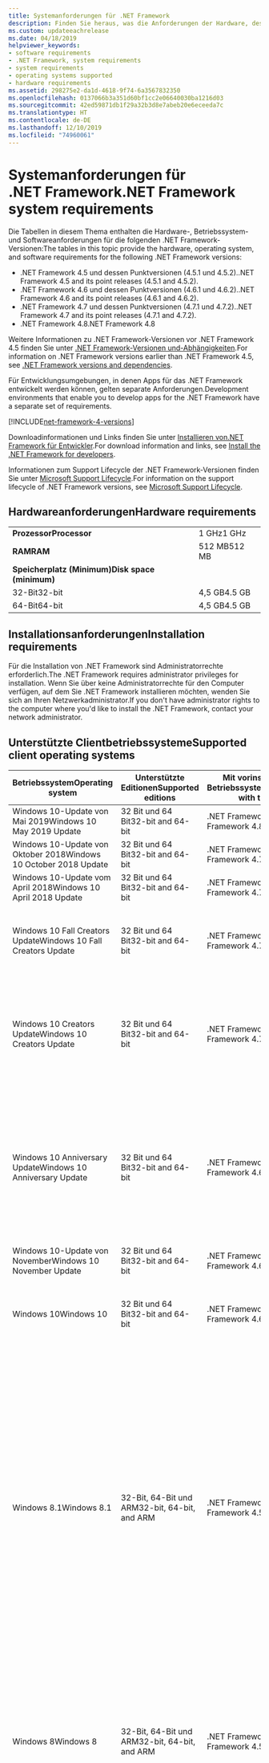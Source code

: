 ```yaml
---
title: Systemanforderungen für .NET Framework
description: Finden Sie heraus, was die Anforderungen der Hardware, des Betriebssystems und der Software sind, um .NET Framework 4.5 und höhere Versionen zu installieren.
ms.custom: updateeachrelease
ms.date: 04/18/2019
helpviewer_keywords:
- software requirements
- .NET Framework, system requirements
- system requirements
- operating systems supported
- hardware requirements
ms.assetid: 298275e2-da1d-4618-9f74-6a3567832350
ms.openlocfilehash: 0137066b3a351d60bf1cc2e06640030ba1216d03
ms.sourcegitcommit: 42ed59871db1f29a32b3d8e7abeb20e6eceeda7c
ms.translationtype: HT
ms.contentlocale: de-DE
ms.lasthandoff: 12/10/2019
ms.locfileid: "74960061"
---
```

# <a name="net-framework-system-requirements"></a><span data-ttu-id="aaaa1-103">Systemanforderungen für .NET Framework</span><span class="sxs-lookup"><span data-stu-id="aaaa1-103">.NET Framework system requirements</span></span>

<span data-ttu-id="aaaa1-104">Die Tabellen in diesem Thema enthalten die Hardware-, Betriebssystem- und Softwareanforderungen für die folgenden .NET Framework-Versionen:</span><span class="sxs-lookup"><span data-stu-id="aaaa1-104">The tables in this topic provide the hardware, operating system, and software requirements for the following .NET Framework versions:</span></span>

- <span data-ttu-id="aaaa1-105">.NET Framework 4.5 und dessen Punktversionen (4.5.1 und 4.5.2).</span><span class="sxs-lookup"><span data-stu-id="aaaa1-105">.NET Framework 4.5 and its point releases (4.5.1 and 4.5.2).</span></span>
- <span data-ttu-id="aaaa1-106">.NET Framework 4.6 und dessen Punktversionen (4.6.1 und 4.6.2).</span><span class="sxs-lookup"><span data-stu-id="aaaa1-106">.NET Framework 4.6 and its point releases (4.6.1 and 4.6.2).</span></span>
- <span data-ttu-id="aaaa1-107">.NET Framework 4.7 und dessen Punktversionen (4.7.1 und 4.7.2).</span><span class="sxs-lookup"><span data-stu-id="aaaa1-107">.NET Framework 4.7 and its point releases (4.7.1 and 4.7.2).</span></span>
- <span data-ttu-id="aaaa1-108">.NET Framework 4.8</span><span class="sxs-lookup"><span data-stu-id="aaaa1-108">.NET Framework 4.8</span></span>

<span data-ttu-id="aaaa1-109">Weitere Informationen zu .NET Framework-Versionen vor .NET Framework 4.5 finden Sie unter [.NET Framework-Versionen und-Abhängigkeiten](../migration-guide/versions-and-dependencies.md).</span><span class="sxs-lookup"><span data-stu-id="aaaa1-109">For information on .NET Framework versions earlier than .NET Framework 4.5, see [.NET Framework versions and dependencies](../migration-guide/versions-and-dependencies.md).</span></span>

<span data-ttu-id="aaaa1-110">Für Entwicklungsumgebungen, in denen Apps für das .NET Framework entwickelt werden können, gelten separate Anforderungen.</span><span class="sxs-lookup"><span data-stu-id="aaaa1-110">Development environments that enable you to develop apps for the .NET Framework have a separate set of requirements.</span></span>

[!INCLUDE[net-framework-4-versions](../../../includes/net-framework-4x-versions.md)]

<span data-ttu-id="aaaa1-111">Downloadinformationen und Links finden Sie unter [Installieren von.NET Framework für Entwickler](../install/guide-for-developers.md).</span><span class="sxs-lookup"><span data-stu-id="aaaa1-111">For download information and links, see [Install the .NET Framework for developers](../install/guide-for-developers.md).</span></span>

<span data-ttu-id="aaaa1-112">Informationen zum Support Lifecycle der .NET Framework-Versionen finden Sie unter [Microsoft Support Lifecycle](https://support.microsoft.com/lifecycle/search?sort=PN&alpha=Microsoft%20.NET%20Framework&Filter=FilterNO).</span><span class="sxs-lookup"><span data-stu-id="aaaa1-112">For information on the support lifecycle of .NET Framework versions, see [Microsoft Support Lifecycle](https://support.microsoft.com/lifecycle/search?sort=PN&alpha=Microsoft%20.NET%20Framework&Filter=FilterNO).</span></span>

## <a name="hardware-requirements"></a><span data-ttu-id="aaaa1-113">Hardwareanforderungen</span><span class="sxs-lookup"><span data-stu-id="aaaa1-113">Hardware requirements</span></span>

|                          |        |
| ------------------------ | ------ |
| <span data-ttu-id="aaaa1-114">**Prozessor**</span><span class="sxs-lookup"><span data-stu-id="aaaa1-114">**Processor**</span></span>            | <span data-ttu-id="aaaa1-115">1 GHz</span><span class="sxs-lookup"><span data-stu-id="aaaa1-115">1 GHz</span></span>  |
| <span data-ttu-id="aaaa1-116">**RAM**</span><span class="sxs-lookup"><span data-stu-id="aaaa1-116">**RAM**</span></span>                  | <span data-ttu-id="aaaa1-117">512 MB</span><span class="sxs-lookup"><span data-stu-id="aaaa1-117">512 MB</span></span> |
| <span data-ttu-id="aaaa1-118">**Speicherplatz (Minimum)**</span><span class="sxs-lookup"><span data-stu-id="aaaa1-118">**Disk space (minimum)**</span></span> |        |
| <span data-ttu-id="aaaa1-119">32-Bit</span><span class="sxs-lookup"><span data-stu-id="aaaa1-119">32-bit</span></span>                   | <span data-ttu-id="aaaa1-120">4,5 GB</span><span class="sxs-lookup"><span data-stu-id="aaaa1-120">4.5 GB</span></span> |
| <span data-ttu-id="aaaa1-121">64-Bit</span><span class="sxs-lookup"><span data-stu-id="aaaa1-121">64-bit</span></span>                   | <span data-ttu-id="aaaa1-122">4,5 GB</span><span class="sxs-lookup"><span data-stu-id="aaaa1-122">4.5 GB</span></span> |

## <a name="installation-requirements"></a><span data-ttu-id="aaaa1-123">Installationsanforderungen</span><span class="sxs-lookup"><span data-stu-id="aaaa1-123">Installation requirements</span></span>

<span data-ttu-id="aaaa1-124">Für die Installation von .NET Framework sind Administratorrechte erforderlich.</span><span class="sxs-lookup"><span data-stu-id="aaaa1-124">The .NET Framework requires administrator privileges for installation.</span></span> <span data-ttu-id="aaaa1-125">Wenn Sie über keine Administratorrechte für den Computer verfügen, auf dem Sie .NET Framework installieren möchten, wenden Sie sich an Ihren Netzwerkadministrator.</span><span class="sxs-lookup"><span data-stu-id="aaaa1-125">If you don't have administrator rights to the computer where you'd like to install the .NET Framework, contact your network administrator.</span></span>

## <a name="supported-client-operating-systems"></a><span data-ttu-id="aaaa1-126">Unterstützte Clientbetriebssysteme</span><span class="sxs-lookup"><span data-stu-id="aaaa1-126">Supported client operating systems</span></span>

| <span data-ttu-id="aaaa1-127">Betriebssystem</span><span class="sxs-lookup"><span data-stu-id="aaaa1-127">Operating system</span></span> | <span data-ttu-id="aaaa1-128">Unterstützte Editionen</span><span class="sxs-lookup"><span data-stu-id="aaaa1-128">Supported editions</span></span> | <span data-ttu-id="aaaa1-129">Mit vorinstalliertem Betriebssystem</span><span class="sxs-lookup"><span data-stu-id="aaaa1-129">Preinstalled with the OS</span></span> | <span data-ttu-id="aaaa1-130">Separat installierbar</span><span class="sxs-lookup"><span data-stu-id="aaaa1-130">Installable separately</span></span> |
| ---------------- | ------------------ | ------------------------ | ---------------------- |
| <span data-ttu-id="aaaa1-131">Windows 10-Update von Mai 2019</span><span class="sxs-lookup"><span data-stu-id="aaaa1-131">Windows 10 May 2019 Update</span></span> | <span data-ttu-id="aaaa1-132">32 Bit und 64 Bit</span><span class="sxs-lookup"><span data-stu-id="aaaa1-132">32-bit and 64-bit</span></span> | <span data-ttu-id="aaaa1-133">.NET Framework 4.8</span><span class="sxs-lookup"><span data-stu-id="aaaa1-133">.NET Framework 4.8</span></span> | -- |
| <span data-ttu-id="aaaa1-134">Windows 10-Update von Oktober 2018</span><span class="sxs-lookup"><span data-stu-id="aaaa1-134">Windows 10 October 2018 Update</span></span> | <span data-ttu-id="aaaa1-135">32 Bit und 64 Bit</span><span class="sxs-lookup"><span data-stu-id="aaaa1-135">32-bit and 64-bit</span></span> | <span data-ttu-id="aaaa1-136">.NET Framework 4.7.2</span><span class="sxs-lookup"><span data-stu-id="aaaa1-136">.NET Framework 4.7.2</span></span> | <span data-ttu-id="aaaa1-137">.NET Framework 4.8</span><span class="sxs-lookup"><span data-stu-id="aaaa1-137">.NET Framework 4.8</span></span> |
| <span data-ttu-id="aaaa1-138">Windows 10-Update vom April 2018</span><span class="sxs-lookup"><span data-stu-id="aaaa1-138">Windows 10 April 2018 Update</span></span> | <span data-ttu-id="aaaa1-139">32 Bit und 64 Bit</span><span class="sxs-lookup"><span data-stu-id="aaaa1-139">32-bit and 64-bit</span></span> | <span data-ttu-id="aaaa1-140">.NET Framework 4.7.2</span><span class="sxs-lookup"><span data-stu-id="aaaa1-140">.NET Framework 4.7.2</span></span> |<span data-ttu-id="aaaa1-141">.NET Framework 4.8</span><span class="sxs-lookup"><span data-stu-id="aaaa1-141">.NET Framework 4.8</span></span>|
| <span data-ttu-id="aaaa1-142">Windows 10 Fall Creators Update</span><span class="sxs-lookup"><span data-stu-id="aaaa1-142">Windows 10 Fall Creators Update</span></span> | <span data-ttu-id="aaaa1-143">32 Bit und 64 Bit</span><span class="sxs-lookup"><span data-stu-id="aaaa1-143">32-bit and 64-bit</span></span> | <span data-ttu-id="aaaa1-144">.NET Framework 4.7.1</span><span class="sxs-lookup"><span data-stu-id="aaaa1-144">.NET Framework 4.7.1</span></span> | <span data-ttu-id="aaaa1-145">.NET Framework 4.7.2</span><span class="sxs-lookup"><span data-stu-id="aaaa1-145">.NET Framework 4.7.2</span></span><br/><br/><span data-ttu-id="aaaa1-146">.NET Framework 4.8</span><span class="sxs-lookup"><span data-stu-id="aaaa1-146">.NET Framework 4.8</span></span> |
| <span data-ttu-id="aaaa1-147">Windows 10 Creators Update</span><span class="sxs-lookup"><span data-stu-id="aaaa1-147">Windows 10 Creators Update</span></span> | <span data-ttu-id="aaaa1-148">32 Bit und 64 Bit</span><span class="sxs-lookup"><span data-stu-id="aaaa1-148">32-bit and 64-bit</span></span> | <span data-ttu-id="aaaa1-149">.NET Framework 4.7</span><span class="sxs-lookup"><span data-stu-id="aaaa1-149">.NET Framework 4.7</span></span> | <span data-ttu-id="aaaa1-150">.NET Framework 4.7.1</span><span class="sxs-lookup"><span data-stu-id="aaaa1-150">.NET Framework 4.7.1</span></span><br/><br/><span data-ttu-id="aaaa1-151">.NET Framework 4.7.2</span><span class="sxs-lookup"><span data-stu-id="aaaa1-151">.NET Framework 4.7.2</span></span><br/><br/><span data-ttu-id="aaaa1-152">.NET Framework 4.8</span><span class="sxs-lookup"><span data-stu-id="aaaa1-152">.NET Framework 4.8</span></span> |
| <span data-ttu-id="aaaa1-153">Windows 10 Anniversary Update</span><span class="sxs-lookup"><span data-stu-id="aaaa1-153">Windows 10 Anniversary Update</span></span> | <span data-ttu-id="aaaa1-154">32 Bit und 64 Bit</span><span class="sxs-lookup"><span data-stu-id="aaaa1-154">32-bit and 64-bit</span></span> | <span data-ttu-id="aaaa1-155">.NET Framework 4.6.2</span><span class="sxs-lookup"><span data-stu-id="aaaa1-155">.NET Framework 4.6.2</span></span> |<span data-ttu-id="aaaa1-156">.NET Framework 4.7</span><span class="sxs-lookup"><span data-stu-id="aaaa1-156">.NET Framework 4.7</span></span><br/><br/><span data-ttu-id="aaaa1-157">.NET Framework 4.7.1</span><span class="sxs-lookup"><span data-stu-id="aaaa1-157">.NET Framework 4.7.1</span></span><br/><br/><span data-ttu-id="aaaa1-158">.NET Framework 4.7.2</span><span class="sxs-lookup"><span data-stu-id="aaaa1-158">.NET Framework 4.7.2</span></span><br/><br/><span data-ttu-id="aaaa1-159">.NET Framework 4.8</span><span class="sxs-lookup"><span data-stu-id="aaaa1-159">.NET Framework 4.8</span></span>  |
| <span data-ttu-id="aaaa1-160">Windows 10-Update von November</span><span class="sxs-lookup"><span data-stu-id="aaaa1-160">Windows 10 November Update</span></span> | <span data-ttu-id="aaaa1-161">32 Bit und 64 Bit</span><span class="sxs-lookup"><span data-stu-id="aaaa1-161">32-bit and 64-bit</span></span> | <span data-ttu-id="aaaa1-162">.NET Framework 4.6.1</span><span class="sxs-lookup"><span data-stu-id="aaaa1-162">.NET Framework 4.6.1</span></span> | <span data-ttu-id="aaaa1-163">.NET Framework 4.6.2</span><span class="sxs-lookup"><span data-stu-id="aaaa1-163">.NET Framework 4.6.2</span></span> |
| <span data-ttu-id="aaaa1-164">Windows 10</span><span class="sxs-lookup"><span data-stu-id="aaaa1-164">Windows 10</span></span> | <span data-ttu-id="aaaa1-165">32 Bit und 64 Bit</span><span class="sxs-lookup"><span data-stu-id="aaaa1-165">32-bit and 64-bit</span></span> | <span data-ttu-id="aaaa1-166">.NET Framework 4.6</span><span class="sxs-lookup"><span data-stu-id="aaaa1-166">.NET Framework 4.6</span></span> | <span data-ttu-id="aaaa1-167">.NET Framework 4.6.1</span><span class="sxs-lookup"><span data-stu-id="aaaa1-167">.NET Framework 4.6.1</span></span> <br/><br/> <span data-ttu-id="aaaa1-168">.NET Framework 4.6.2</span><span class="sxs-lookup"><span data-stu-id="aaaa1-168">.NET Framework 4.6.2</span></span> |
| <span data-ttu-id="aaaa1-169">Windows 8.1</span><span class="sxs-lookup"><span data-stu-id="aaaa1-169">Windows 8.1</span></span> | <span data-ttu-id="aaaa1-170">32-Bit, 64-Bit und ARM</span><span class="sxs-lookup"><span data-stu-id="aaaa1-170">32-bit, 64-bit, and ARM</span></span> | <span data-ttu-id="aaaa1-171">.NET Framework 4.5.1</span><span class="sxs-lookup"><span data-stu-id="aaaa1-171">.NET Framework 4.5.1</span></span> | <span data-ttu-id="aaaa1-172">.NET Framework 4.5.2</span><span class="sxs-lookup"><span data-stu-id="aaaa1-172">.NET Framework 4.5.2</span></span><br /><br /> <span data-ttu-id="aaaa1-173">.NET Framework 4.6</span><span class="sxs-lookup"><span data-stu-id="aaaa1-173">.NET Framework 4.6</span></span><br /><br /> <span data-ttu-id="aaaa1-174">.NET Framework 4.6.1</span><span class="sxs-lookup"><span data-stu-id="aaaa1-174">.NET Framework 4.6.1</span></span><br /><br /> <span data-ttu-id="aaaa1-175">.NET Framework 4.6.2</span><span class="sxs-lookup"><span data-stu-id="aaaa1-175">.NET Framework 4.6.2</span></span><br /><br /><span data-ttu-id="aaaa1-176">.NET Framework 4.7</span><span class="sxs-lookup"><span data-stu-id="aaaa1-176">.NET Framework 4.7</span></span><br/><br/><span data-ttu-id="aaaa1-177">.NET Framework 4.7.1</span><span class="sxs-lookup"><span data-stu-id="aaaa1-177">.NET Framework 4.7.1</span></span><br/><br/><span data-ttu-id="aaaa1-178">.NET Framework 4.7.2</span><span class="sxs-lookup"><span data-stu-id="aaaa1-178">.NET Framework 4.7.2</span></span><br/><br/><span data-ttu-id="aaaa1-179">.NET Framework 4.8</span><span class="sxs-lookup"><span data-stu-id="aaaa1-179">.NET Framework 4.8</span></span> |
| <span data-ttu-id="aaaa1-180">Windows 8</span><span class="sxs-lookup"><span data-stu-id="aaaa1-180">Windows 8</span></span> | <span data-ttu-id="aaaa1-181">32-Bit, 64-Bit und ARM</span><span class="sxs-lookup"><span data-stu-id="aaaa1-181">32-bit, 64-bit, and ARM</span></span> | <span data-ttu-id="aaaa1-182">.NET Framework 4.5</span><span class="sxs-lookup"><span data-stu-id="aaaa1-182">.NET Framework 4.5</span></span> | <span data-ttu-id="aaaa1-183">.NET Framework 4.5.1</span><span class="sxs-lookup"><span data-stu-id="aaaa1-183">.NET Framework 4.5.1</span></span><br /><br /><span data-ttu-id="aaaa1-184">.NET Framework 4.5.2</span><span class="sxs-lookup"><span data-stu-id="aaaa1-184">.NET Framework 4.5.2</span></span><br /><br /> <span data-ttu-id="aaaa1-185">.NET Framework 4.6</span><span class="sxs-lookup"><span data-stu-id="aaaa1-185">.NET Framework 4.6</span></span><br /><br /> <span data-ttu-id="aaaa1-186">.NET Framework 4.6.1</span><span class="sxs-lookup"><span data-stu-id="aaaa1-186">.NET Framework 4.6.1</span></span> |
| <span data-ttu-id="aaaa1-187">Windows 7 SP1</span><span class="sxs-lookup"><span data-stu-id="aaaa1-187">Windows 7 SP1</span></span>|<span data-ttu-id="aaaa1-188">32 Bit und 64 Bit</span><span class="sxs-lookup"><span data-stu-id="aaaa1-188">32-bit and 64-bit</span></span> | -- | <span data-ttu-id="aaaa1-189">.NET Framework 4</span><span class="sxs-lookup"><span data-stu-id="aaaa1-189">.NET Framework 4</span></span><br /><br /> <span data-ttu-id="aaaa1-190">.NET Framework 4.5</span><span class="sxs-lookup"><span data-stu-id="aaaa1-190">.NET Framework 4.5</span></span><br /><br /> <span data-ttu-id="aaaa1-191">.NET Framework 4.5.1</span><span class="sxs-lookup"><span data-stu-id="aaaa1-191">.NET Framework 4.5.1</span></span><br /><br /> <span data-ttu-id="aaaa1-192">.NET Framework 4.5.2</span><span class="sxs-lookup"><span data-stu-id="aaaa1-192">.NET Framework 4.5.2</span></span><br /><br /> <span data-ttu-id="aaaa1-193">.NET Framework 4.6</span><span class="sxs-lookup"><span data-stu-id="aaaa1-193">.NET Framework 4.6</span></span><br /><br /> <span data-ttu-id="aaaa1-194">.NET Framework 4.6.1</span><span class="sxs-lookup"><span data-stu-id="aaaa1-194">.NET Framework 4.6.1</span></span><br /><br /> <span data-ttu-id="aaaa1-195">.NET Framework 4.6.2</span><span class="sxs-lookup"><span data-stu-id="aaaa1-195">.NET Framework 4.6.2</span></span><br /><br /><span data-ttu-id="aaaa1-196">.NET Framework 4.7</span><span class="sxs-lookup"><span data-stu-id="aaaa1-196">.NET Framework 4.7</span></span><br/><br/><span data-ttu-id="aaaa1-197">.NET Framework 4.7.1</span><span class="sxs-lookup"><span data-stu-id="aaaa1-197">.NET Framework 4.7.1</span></span><br/><br/><span data-ttu-id="aaaa1-198">.NET Framework 4.7.2</span><span class="sxs-lookup"><span data-stu-id="aaaa1-198">.NET Framework 4.7.2</span></span><br/><br/><span data-ttu-id="aaaa1-199">.NET Framework 4.8</span><span class="sxs-lookup"><span data-stu-id="aaaa1-199">.NET Framework 4.8</span></span> |
| <span data-ttu-id="aaaa1-200">Windows Vista SP2</span><span class="sxs-lookup"><span data-stu-id="aaaa1-200">Windows Vista SP2</span></span>|<span data-ttu-id="aaaa1-201">32 Bit und 64 Bit</span><span class="sxs-lookup"><span data-stu-id="aaaa1-201">32-bit and 64-bit</span></span> | -- | <span data-ttu-id="aaaa1-202">.NET Framework 4</span><span class="sxs-lookup"><span data-stu-id="aaaa1-202">.NET Framework 4</span></span><br /><br /> <span data-ttu-id="aaaa1-203">.NET Framework 4.5</span><span class="sxs-lookup"><span data-stu-id="aaaa1-203">.NET Framework 4.5</span></span><br /><br /> <span data-ttu-id="aaaa1-204">.NET Framework 4.5.1</span><span class="sxs-lookup"><span data-stu-id="aaaa1-204">.NET Framework 4.5.1</span></span><br /><br /> <span data-ttu-id="aaaa1-205">.NET Framework 4.5.2</span><span class="sxs-lookup"><span data-stu-id="aaaa1-205">.NET Framework 4.5.2</span></span><br /><br /> <span data-ttu-id="aaaa1-206">.NET Framework 4.6</span><span class="sxs-lookup"><span data-stu-id="aaaa1-206">.NET Framework 4.6</span></span> |
| <span data-ttu-id="aaaa1-207">Windows XP</span><span class="sxs-lookup"><span data-stu-id="aaaa1-207">Windows XP</span></span> |<span data-ttu-id="aaaa1-208">32 Bit und 64 Bit</span><span class="sxs-lookup"><span data-stu-id="aaaa1-208">32-bit and 64-bit</span></span> | -- | <span data-ttu-id="aaaa1-209">.NET Framework 4</span><span class="sxs-lookup"><span data-stu-id="aaaa1-209">.NET Framework 4</span></span> |

 <span data-ttu-id="aaaa1-210">**Hinweise:**</span><span class="sxs-lookup"><span data-stu-id="aaaa1-210">**Notes:**</span></span>

- <span data-ttu-id="aaaa1-211">Auf Windows 7-Systemen erfordert .NET Framework Windows 7 SP1.</span><span class="sxs-lookup"><span data-stu-id="aaaa1-211">On Windows 7 systems, the .NET Framework requires Windows 7 SP1.</span></span> <span data-ttu-id="aaaa1-212">Wenn Sie mit Windows 7 arbeiten und Service Pack 1 noch nicht installiert haben, müssen Sie dies nachholen, bevor Sie .NET Framework installieren.</span><span class="sxs-lookup"><span data-stu-id="aaaa1-212">If you're on Windows 7 and haven't yet installed Service Pack 1, you need to do so before installing the .NET Framework.</span></span>

- <span data-ttu-id="aaaa1-213">.NET Framework 4.5 wird in der Windows Preinstallation Environment (Windows PE) unterstützt.</span><span class="sxs-lookup"><span data-stu-id="aaaa1-213">.NET Framework 4.5 is supported on the Windows Preinstallation Environment (Windows PE).</span></span> <span data-ttu-id="aaaa1-214">Windows PE unterstützt nicht alle Funktionen.</span><span class="sxs-lookup"><span data-stu-id="aaaa1-214">Not all features are supported on Windows PE.</span></span>

- <span data-ttu-id="aaaa1-215">.NET Framework 4 unterstützt auch die IA64-Plattform.</span><span class="sxs-lookup"><span data-stu-id="aaaa1-215">.NET Framework 4 also supports the IA64 platform.</span></span>

- <span data-ttu-id="aaaa1-216">Um bestmögliche Kompatibilität und höchste Sicherheit zu gewährleisten, wird für alle Plattformen empfohlen, ein Upgrade auf das neueste Windows Service Pack durchzuführen und wichtige Updates zu installieren, die auf [Windows Update](https://support.microsoft.com/help/12373/windows-update-faq) verfügbar sind.</span><span class="sxs-lookup"><span data-stu-id="aaaa1-216">For all platforms, we recommend that you upgrade to the latest Windows Service Pack and install critical updates available from [Windows Update](https://support.microsoft.com/help/12373/windows-update-faq) to ensure the best compatibility and security.</span></span>

- <span data-ttu-id="aaaa1-217">Unter 64-Bit-Betriebssystemen unterstützt das .NET Framework sowohl WOW64 (32-Bit-Verarbeitung auf einem 64-Bit-Computer) als auch native 64-Bit-Verarbeitung.</span><span class="sxs-lookup"><span data-stu-id="aaaa1-217">On 64-bit operating systems, the .NET Framework supports both WOW64 (32-bit processing on a 64-bit machine) and| native 64-bit processing.</span></span>

## <a name="supported-server-operating-systems"></a><span data-ttu-id="aaaa1-218">Unterstützte Serverbetriebssysteme</span><span class="sxs-lookup"><span data-stu-id="aaaa1-218">Supported server operating systems</span></span>

| <span data-ttu-id="aaaa1-219">Betriebssystem</span><span class="sxs-lookup"><span data-stu-id="aaaa1-219">Operating system</span></span> | <span data-ttu-id="aaaa1-220">Unterstützte Editionen</span><span class="sxs-lookup"><span data-stu-id="aaaa1-220">Supported editions</span></span> | <span data-ttu-id="aaaa1-221">Mit vorinstalliertem Betriebssystem</span><span class="sxs-lookup"><span data-stu-id="aaaa1-221">Preinstalled with the OS</span></span> | <span data-ttu-id="aaaa1-222">Separat installierbar</span><span class="sxs-lookup"><span data-stu-id="aaaa1-222">Installable separately</span></span> |
| ---------------- | ------------------ | ------------------------ | ---------------------- |
| <span data-ttu-id="aaaa1-223">Windows Server 2019</span><span class="sxs-lookup"><span data-stu-id="aaaa1-223">Windows Server 2019</span></span> | <span data-ttu-id="aaaa1-224">64-Bit</span><span class="sxs-lookup"><span data-stu-id="aaaa1-224">64-bit</span></span> | <span data-ttu-id="aaaa1-225">.NET Framework 4.7.2</span><span class="sxs-lookup"><span data-stu-id="aaaa1-225">.NET Framework 4.7.2</span></span> | <span data-ttu-id="aaaa1-226">.NET Framework 4.8</span><span class="sxs-lookup"><span data-stu-id="aaaa1-226">.NET Framework 4.8</span></span> |
| <span data-ttu-id="aaaa1-227">Windows Server, Version 1809</span><span class="sxs-lookup"><span data-stu-id="aaaa1-227">Windows Server, version 1809</span></span> | <span data-ttu-id="aaaa1-228">64-Bit</span><span class="sxs-lookup"><span data-stu-id="aaaa1-228">64-bit</span></span> | <span data-ttu-id="aaaa1-229">.NET Framework 4.7.2</span><span class="sxs-lookup"><span data-stu-id="aaaa1-229">.NET Framework 4.7.2</span></span> | <span data-ttu-id="aaaa1-230">.NET Framework 4.8</span><span class="sxs-lookup"><span data-stu-id="aaaa1-230">.NET Framework 4.8</span></span> |
| <span data-ttu-id="aaaa1-231">Windows Server Version 1803</span><span class="sxs-lookup"><span data-stu-id="aaaa1-231">Windows Server, version 1803</span></span> | <span data-ttu-id="aaaa1-232">64-Bit</span><span class="sxs-lookup"><span data-stu-id="aaaa1-232">64-bit</span></span> | <span data-ttu-id="aaaa1-233">.NET Framework 4.7.2</span><span class="sxs-lookup"><span data-stu-id="aaaa1-233">.NET Framework 4.7.2</span></span> | <span data-ttu-id="aaaa1-234">.NET Framework 4.8</span><span class="sxs-lookup"><span data-stu-id="aaaa1-234">.NET Framework 4.8</span></span> |
| <span data-ttu-id="aaaa1-235">Windows Server, Version 1709</span><span class="sxs-lookup"><span data-stu-id="aaaa1-235">Windows Server, version 1709</span></span> | <span data-ttu-id="aaaa1-236">64-Bit</span><span class="sxs-lookup"><span data-stu-id="aaaa1-236">64-bit</span></span> | <span data-ttu-id="aaaa1-237">.NET Framework 4.7.1</span><span class="sxs-lookup"><span data-stu-id="aaaa1-237">.NET Framework 4.7.1</span></span> | <span data-ttu-id="aaaa1-238">.NET Framework 4.7.2</span><span class="sxs-lookup"><span data-stu-id="aaaa1-238">.NET Framework 4.7.2</span></span>|
| <span data-ttu-id="aaaa1-239">Windows Server 2016</span><span class="sxs-lookup"><span data-stu-id="aaaa1-239">Windows Server 2016</span></span> | <span data-ttu-id="aaaa1-240">64-Bit</span><span class="sxs-lookup"><span data-stu-id="aaaa1-240">64-bit</span></span> | <span data-ttu-id="aaaa1-241">.NET Framework 4.6.2</span><span class="sxs-lookup"><span data-stu-id="aaaa1-241">.NET Framework 4.6.2</span></span> | <span data-ttu-id="aaaa1-242">.NET Framework 4.7</span><span class="sxs-lookup"><span data-stu-id="aaaa1-242">.NET Framework 4.7</span></span><br/><br/> <span data-ttu-id="aaaa1-243">.NET Framework 4.7.1</span><span class="sxs-lookup"><span data-stu-id="aaaa1-243">.NET Framework 4.7.1</span></span><br/><br/><span data-ttu-id="aaaa1-244">.NET Framework 4.7.2</span><span class="sxs-lookup"><span data-stu-id="aaaa1-244">.NET Framework 4.7.2</span></span><br/><br/><span data-ttu-id="aaaa1-245">.NET Framework 4.8</span><span class="sxs-lookup"><span data-stu-id="aaaa1-245">.NET Framework 4.8</span></span> |
| <span data-ttu-id="aaaa1-246">Windows Server 2012 R2</span><span class="sxs-lookup"><span data-stu-id="aaaa1-246">Windows Server 2012 R2</span></span> | <span data-ttu-id="aaaa1-247">64-Bit</span><span class="sxs-lookup"><span data-stu-id="aaaa1-247">64-bit</span></span> | <span data-ttu-id="aaaa1-248">.NET Framework 4.5.1</span><span class="sxs-lookup"><span data-stu-id="aaaa1-248">.NET Framework 4.5.1</span></span> | <span data-ttu-id="aaaa1-249">.NET Framework 4.5.2</span><span class="sxs-lookup"><span data-stu-id="aaaa1-249">.NET Framework 4.5.2</span></span><br /><br /> <span data-ttu-id="aaaa1-250">.NET Framework 4.6</span><span class="sxs-lookup"><span data-stu-id="aaaa1-250">.NET Framework 4.6</span></span><br /><br /> <span data-ttu-id="aaaa1-251">.NET Framework 4.6.1</span><span class="sxs-lookup"><span data-stu-id="aaaa1-251">.NET Framework 4.6.1</span></span><br /><br /> <span data-ttu-id="aaaa1-252">.NET Framework 4.6.2</span><span class="sxs-lookup"><span data-stu-id="aaaa1-252">.NET Framework 4.6.2</span></span><br /><br /><span data-ttu-id="aaaa1-253">.NET Framework 4.7</span><span class="sxs-lookup"><span data-stu-id="aaaa1-253">.NET Framework 4.7</span></span><br/><br/> <span data-ttu-id="aaaa1-254">.NET Framework 4.7.1</span><span class="sxs-lookup"><span data-stu-id="aaaa1-254">.NET Framework 4.7.1</span></span><br/><br/><span data-ttu-id="aaaa1-255">.NET Framework 4.7.2</span><span class="sxs-lookup"><span data-stu-id="aaaa1-255">.NET Framework 4.7.2</span></span><br/><br/><span data-ttu-id="aaaa1-256">.NET Framework 4.8</span><span class="sxs-lookup"><span data-stu-id="aaaa1-256">.NET Framework 4.8</span></span> |
| <span data-ttu-id="aaaa1-257">Windows Server 2012 (64-Bit-Edition)</span><span class="sxs-lookup"><span data-stu-id="aaaa1-257">Windows Server 2012 (64-bit edition)</span></span> | <span data-ttu-id="aaaa1-258">64-Bit</span><span class="sxs-lookup"><span data-stu-id="aaaa1-258">64-bit</span></span>| <span data-ttu-id="aaaa1-259">.NET Framework 4.5</span><span class="sxs-lookup"><span data-stu-id="aaaa1-259">.NET Framework 4.5</span></span> | <span data-ttu-id="aaaa1-260">.NET Framework 4.5.1</span><span class="sxs-lookup"><span data-stu-id="aaaa1-260">.NET Framework 4.5.1</span></span><br /><br /> <span data-ttu-id="aaaa1-261">.NET Framework 4.5.2</span><span class="sxs-lookup"><span data-stu-id="aaaa1-261">.NET Framework 4.5.2</span></span><br /><br /> <span data-ttu-id="aaaa1-262">.NET Framework 4.6</span><span class="sxs-lookup"><span data-stu-id="aaaa1-262">.NET Framework 4.6</span></span><br /><br /> <span data-ttu-id="aaaa1-263">.NET Framework 4.6.1</span><span class="sxs-lookup"><span data-stu-id="aaaa1-263">.NET Framework 4.6.1</span></span><br /><br /> <span data-ttu-id="aaaa1-264">.NET Framework 4.6.2</span><span class="sxs-lookup"><span data-stu-id="aaaa1-264">.NET Framework 4.6.2</span></span><br /><br /><span data-ttu-id="aaaa1-265">.NET Framework 4.7</span><span class="sxs-lookup"><span data-stu-id="aaaa1-265">.NET Framework 4.7</span></span><br/><br/><span data-ttu-id="aaaa1-266">.NET Framework 4.7.1</span><span class="sxs-lookup"><span data-stu-id="aaaa1-266">.NET Framework 4.7.1</span></span><br/><br/><span data-ttu-id="aaaa1-267">.NET Framework 4.7.2</span><span class="sxs-lookup"><span data-stu-id="aaaa1-267">.NET Framework 4.7.2</span></span><br/><br/><span data-ttu-id="aaaa1-268">.NET Framework 4.8</span><span class="sxs-lookup"><span data-stu-id="aaaa1-268">.NET Framework 4.8</span></span> |
| <span data-ttu-id="aaaa1-269">Windows Server 2008 R2 SP1</span><span class="sxs-lookup"><span data-stu-id="aaaa1-269">Windows Server 2008 R2 SP1</span></span>|<span data-ttu-id="aaaa1-270">64-Bit</span><span class="sxs-lookup"><span data-stu-id="aaaa1-270">64-bit</span></span> | -- | <span data-ttu-id="aaaa1-271">.NET Framework 4</span><span class="sxs-lookup"><span data-stu-id="aaaa1-271">.NET Framework 4</span></span><br /><br /> <span data-ttu-id="aaaa1-272">.NET Framework 4.5</span><span class="sxs-lookup"><span data-stu-id="aaaa1-272">.NET Framework 4.5</span></span><br /><br /> <span data-ttu-id="aaaa1-273">.NET Framework 4.5.1</span><span class="sxs-lookup"><span data-stu-id="aaaa1-273">.NET Framework 4.5.1</span></span><br /><br /> <span data-ttu-id="aaaa1-274">.NET Framework 4.5.2</span><span class="sxs-lookup"><span data-stu-id="aaaa1-274">.NET Framework 4.5.2</span></span><br /><br /> <span data-ttu-id="aaaa1-275">.NET Framework 4.6</span><span class="sxs-lookup"><span data-stu-id="aaaa1-275">.NET Framework 4.6</span></span><br /><br /> <span data-ttu-id="aaaa1-276">.NET Framework 4.6.1</span><span class="sxs-lookup"><span data-stu-id="aaaa1-276">.NET Framework 4.6.1</span></span><br /><br /> <span data-ttu-id="aaaa1-277">.NET Framework 4.6.2</span><span class="sxs-lookup"><span data-stu-id="aaaa1-277">.NET Framework 4.6.2</span></span><br /><br /><span data-ttu-id="aaaa1-278">.NET Framework 4.7</span><span class="sxs-lookup"><span data-stu-id="aaaa1-278">.NET Framework 4.7</span></span><br/><br/><span data-ttu-id="aaaa1-279">.NET Framework 4.7.1</span><span class="sxs-lookup"><span data-stu-id="aaaa1-279">.NET Framework 4.7.1</span></span><br/><br/><span data-ttu-id="aaaa1-280">.NET Framework 4.7.2</span><span class="sxs-lookup"><span data-stu-id="aaaa1-280">.NET Framework 4.7.2</span></span><br/><br/><span data-ttu-id="aaaa1-281">.NET Framework 4.8</span><span class="sxs-lookup"><span data-stu-id="aaaa1-281">.NET Framework 4.8</span></span> |
| <span data-ttu-id="aaaa1-282">Windows Server 2008 SP2</span><span class="sxs-lookup"><span data-stu-id="aaaa1-282">Windows Server 2008 SP2</span></span>|<span data-ttu-id="aaaa1-283">32 Bit und 64 Bit</span><span class="sxs-lookup"><span data-stu-id="aaaa1-283">32-bit and 64-bit</span></span> | -- | <span data-ttu-id="aaaa1-284">.NET Framework 4</span><span class="sxs-lookup"><span data-stu-id="aaaa1-284">.NET Framework 4</span></span><br /><br /> <span data-ttu-id="aaaa1-285">.NET Framework 4.5</span><span class="sxs-lookup"><span data-stu-id="aaaa1-285">.NET Framework 4.5</span></span><br /><br /> <span data-ttu-id="aaaa1-286">.NET Framework 4.5.1</span><span class="sxs-lookup"><span data-stu-id="aaaa1-286">.NET Framework 4.5.1</span></span><br /><br /> <span data-ttu-id="aaaa1-287">.NET Framework 4.5.2</span><span class="sxs-lookup"><span data-stu-id="aaaa1-287">.NET Framework 4.5.2</span></span><br /><br /> <span data-ttu-id="aaaa1-288">.NET Framework 4.6</span><span class="sxs-lookup"><span data-stu-id="aaaa1-288">.NET Framework 4.6</span></span> |

 <span data-ttu-id="aaaa1-289">**Hinweise:**</span><span class="sxs-lookup"><span data-stu-id="aaaa1-289">**Notes:**</span></span>

- <span data-ttu-id="aaaa1-290">Windows Server 2012 enthält .NET Framework 4.5, Sie müssen also keine separate Installation durchführen.</span><span class="sxs-lookup"><span data-stu-id="aaaa1-290">Windows Server 2012 includes .NET Framework 4.5, so you don't have to install it separately.</span></span> <span data-ttu-id="aaaa1-291">Ebenso enthält [!INCLUDE[winblue_server_2](../../../includes/winblue-server-2-md.md)] .NET Framework 4.5.1.</span><span class="sxs-lookup"><span data-stu-id="aaaa1-291">Similarly, [!INCLUDE[winblue_server_2](../../../includes/winblue-server-2-md.md)] includes .NET Framework 4.5.1.</span></span>

- <span data-ttu-id="aaaa1-292">.NET Framework bietet unter Windows Server 2008 R2 SP1 oder höher eingeschränkte Unterstützung für die Server Core-Rolle.</span><span class="sxs-lookup"><span data-stu-id="aaaa1-292">The .NET Framework has limited support for the Server Core Role with Windows Server 2008 R2 SP1 or later.</span></span> <span data-ttu-id="aaaa1-293">Eine Liste der nicht unterstützten APIs finden Sie im Artikel zur [Server Core .NET-Funktionalität](https://docs.microsoft.com/previous-versions//dd745015(v=vs.85)).</span><span class="sxs-lookup"><span data-stu-id="aaaa1-293">See [Server Core .NET Functionality](https://docs.microsoft.com/previous-versions//dd745015(v=vs.85)) for a list of unsupported APIs.</span></span>

- <span data-ttu-id="aaaa1-294">.NET Framework wird unter Windows Server 2008 R2 für Itanium-basierte Systeme nicht unterstützt.</span><span class="sxs-lookup"><span data-stu-id="aaaa1-294">The .NET Framework isn't supported on Windows Server 2008 R2 for Itanium-Based Systems.</span></span>

- <span data-ttu-id="aaaa1-295">Unter Windows Server 2008 SP2 wird .NET Framework in der Server Core-Rolle nicht unterstützt.</span><span class="sxs-lookup"><span data-stu-id="aaaa1-295">On Windows Server 2008 SP2, the .NET Framework is not supported in the Server Core Role.</span></span>

- <span data-ttu-id="aaaa1-296">Um bestmögliche Kompatibilität und höchste Sicherheit zu gewährleisten, wird für alle Plattformen empfohlen, ein Upgrade auf das neueste Windows Service Pack und wichtige Updates durchzuführen, die auf [Windows Update](https://support.microsoft.com/help/12373/windows-update-faq) verfügbar sind.</span><span class="sxs-lookup"><span data-stu-id="aaaa1-296">For all platforms, we recommend that you upgrade to the latest Windows Service Pack and critical updates available from [Windows Update](https://support.microsoft.com/help/12373/windows-update-faq) to ensure the best compatibility and security.</span></span> <span data-ttu-id="aaaa1-297">Die Installation des neuesten Windows Service Pack ist möglicherweise unter einigen Betriebssystemen erforderlich.</span><span class="sxs-lookup"><span data-stu-id="aaaa1-297">Installation of the latest Windows Service Pack may be required on some operating systems.</span></span>

- <span data-ttu-id="aaaa1-298">Unter 64-Bit-Betriebssystemen unterstützt das .NET Framework sowohl WOW64 (32-Bit-Verarbeitung auf einem 64-Bit-Computer) als auch systemeigene 64-Bit-Verarbeitung.</span><span class="sxs-lookup"><span data-stu-id="aaaa1-298">On 64-bit operating systems, the .NET Framework supports both WOW64 (32-bit processing on a 64-bit machine) and native 64-bit processing.</span></span>

## <a name="see-also"></a><span data-ttu-id="aaaa1-299">Siehe auch</span><span class="sxs-lookup"><span data-stu-id="aaaa1-299">See also</span></span>

- [<span data-ttu-id="aaaa1-300">Installationshandbuch</span><span class="sxs-lookup"><span data-stu-id="aaaa1-300">Installation Guide</span></span>](../install/index.md)
- [<span data-ttu-id="aaaa1-301">Erste Schritte</span><span class="sxs-lookup"><span data-stu-id="aaaa1-301">Getting Started</span></span>](index.md)
- [<span data-ttu-id="aaaa1-302">Problembehandlung bei blockierten Installationen und Deinstallationen von .NET Framework</span><span class="sxs-lookup"><span data-stu-id="aaaa1-302">Troubleshoot blocked .NET Framework installations and uninstallations</span></span>](../install/troubleshoot-blocked-installations-and-uninstallations.md)
